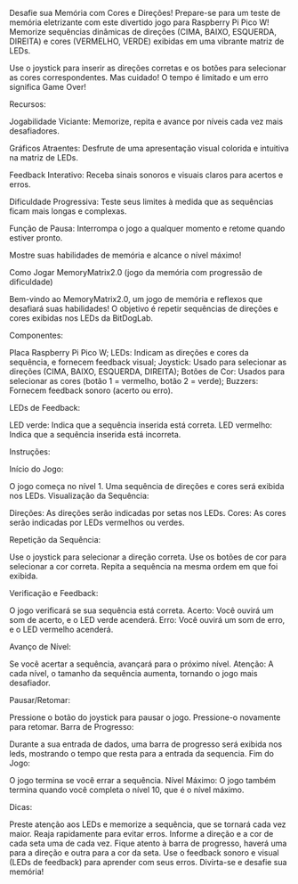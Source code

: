 Desafie sua Memória com Cores e Direções!
Prepare-se para um teste de memória eletrizante com este divertido jogo para Raspberry Pi Pico W! Memorize sequências dinâmicas de direções (CIMA, BAIXO, ESQUERDA, DIREITA) e cores (VERMELHO, VERDE) exibidas em uma vibrante matriz de LEDs.

Use o joystick para inserir as direções corretas e os botões para selecionar as cores correspondentes. Mas cuidado! O tempo é limitado e um erro significa Game Over!

Recursos:

Jogabilidade Viciante: Memorize, repita e avance por níveis cada vez mais desafiadores.

Gráficos Atraentes: Desfrute de uma apresentação visual colorida e intuitiva na matriz de LEDs.

Feedback Interativo: Receba sinais sonoros e visuais claros para acertos e erros.

Dificuldade Progressiva: Teste seus limites à medida que as sequências ficam mais longas e complexas.

Função de Pausa: Interrompa o jogo a qualquer momento e retome quando estiver pronto.

Mostre suas habilidades de memória e alcance o nível máximo!


Como Jogar MemoryMatrix2.0 (jogo da memória com progressão de dificuldade)

Bem-vindo ao MemoryMatrix2.0, um jogo de memória e reflexos que desafiará suas habilidades!
O objetivo é repetir sequências de direções e cores exibidas nos LEDs da BitDogLab.

Componentes:

Placa Raspberry Pi Pico W;
LEDs: Indicam as direções e cores da sequência, e fornecem feedback visual;
Joystick: Usado para selecionar as direções (CIMA, BAIXO, ESQUERDA, DIREITA);
Botões de Cor: Usados para selecionar as cores (botão 1 = vermelho, botão 2 = verde);
Buzzers: Fornecem feedback sonoro (acerto ou erro).

LEDs de Feedback:

LED verde: Indica que a sequência inserida está correta.
LED vermelho: Indica que a sequência inserida está incorreta.

Instruções:

Início do Jogo:

O jogo começa no nível 1.
Uma sequência de direções e cores será exibida nos LEDs.
Visualização da Sequência:

Direções: As direções serão indicadas por setas nos LEDs.
Cores: As cores serão indicadas por LEDs vermelhos ou verdes.

Repetição da Sequência:

Use o joystick para selecionar a direção correta.
Use os botões de cor para selecionar a cor correta.
Repita a sequência na mesma ordem em que foi exibida.

Verificação e Feedback:

O jogo verificará se sua sequência está correta.
Acerto: Você ouvirá um som de acerto, e o LED verde acenderá.
Erro: Você ouvirá um som de erro, e o LED vermelho acenderá.

Avanço de Nível:

Se você acertar a sequência, avançará para o próximo nível.
Atenção: A cada nível, o tamanho da sequência aumenta, tornando o jogo mais desafiador.

Pausar/Retomar:

Pressione o botão do joystick para pausar o jogo.
Pressione-o novamente para retomar.
Barra de Progresso:

Durante a sua entrada de dados, uma barra de progresso será exibida nos leds, mostrando o tempo que resta para a entrada da sequencia.
Fim do Jogo:

O jogo termina se você errar a sequência.
Nível Máximo: O jogo também termina quando você completa o nível 10, que é o nível máximo.

Dicas:

Preste atenção aos LEDs e memorize a sequência, que se tornará cada vez maior.
Reaja rapidamente para evitar erros.
Informe a direção e a cor de cada seta uma de cada vez.
Fique atento à barra de progresso, haverá uma para a direção e outra para a cor da seta.
Use o feedback sonoro e visual (LEDs de feedback) para aprender com seus erros.
Divirta-se e desafie sua memória!

